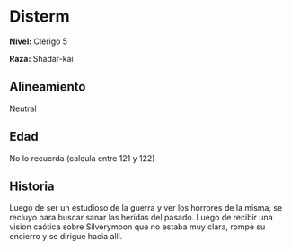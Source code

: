 # Disterm

**Nivel:** Clérigo 5

**Raza:** Shadar-kai

## Alineamiento
Neutral

## Edad
No lo recuerda (calcula entre 121 y 122)

## Historia
Luego de ser un estudioso de la guerra y ver los horrores de la misma, se recluyo para buscar sanar las heridas del pasado. Luego de recibir una vision caótica sobre Silverymoon que no estaba muy clara, rompe su encierro y se dirigue hacia alli.

